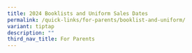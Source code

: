 ```yaml
---
title: 2024 Booklists and Uniform Sales Dates
permalink: /quick-links/for-parents/booklist-and-uniform/
variant: tiptap
description: ""
third_nav_title: For Parents
---
```

